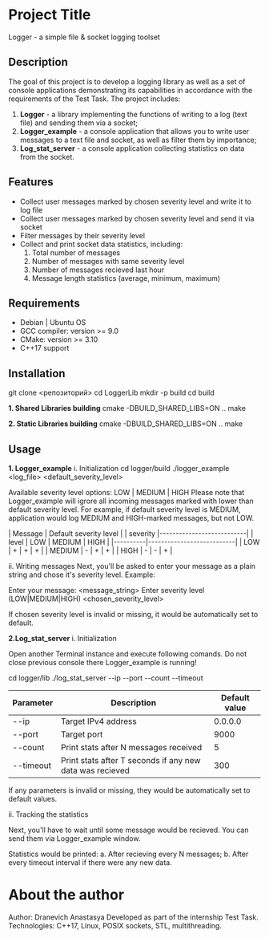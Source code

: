 # Project Title
Logger - a simple file & socket logging toolset

## Description
The goal of this project is to develop a logging library as well as a set of console applications demonstrating its capabilities in accordance with the requirements of the Test Task. The project includes:

1. **Logger** - a library implementing the functions of writing to a log (text file) and sending them via a socket;
2. **Logger_example** - a console application that allows you to write user messages to a text file and socket, as well as filter them by importance;
3. **Log_stat_server** - a console application collecting statistics on data from the socket.

## Features
- Collect user messages marked by chosen severity level and write it to log file
- Collect user messages marked by chosen severity level and send it via socket
- Filter messages by their severity level
- Collect and print socket data statistics, including:
  1. Total number of messages
  2. Number of messages with same severity level
  3. Number of messages recieved last hour
  4. Message length statistics (average, minimum, maximum)

## Requirements

- Debian | Ubuntu OS
- GCC compiler: version >= 9.0
- CMake: version >= 3.10
- C++17 support


## Installation
git clone <репозиторий>
cd LoggerLib
mkdir -p build
cd build

**1. Shared Libraries building**
cmake -DBUILD_SHARED_LIBS=ON ..
make

**2. Static Libraries building**
cmake -DBUILD_SHARED_LIBS=ON ..
make

## Usage
**1. Logger_example**
i.  Initialization
cd logger/build
./logger_example <log_file> <default_severity_level>

Available severity level options: LOW | MEDIUM | HIGH
Please note that Logger_example will igrore all incoming messages marked with lower than default severity level. 
For example, if default severity level is MEDIUM, application would log MEDIUM and HIGH-marked messages, but not LOW.

| Message  |   Default severity level  |
| severity |---------------------------|
|  level   |  LOW  |  MEDIUM  |  HIGH  |
|----------|---------------------------|
|   LOW    |   +   |    +     |   +    |
|  MEDIUM  |   -   |    +     |   +    |
|   HIGH   |   -   |    -     |   +    |

ii. Writing messages
Next, you'll be asked to enter your message as a plain string and chose it's severity level.
Example:

Enter your message:
<message_string>
Enter severity level (LOW|MEDIUM|HIGH)
<chosen_severity_level>

If chosen severity level is invalid or missing, it would be automatically set to default.

**2.Log_stat_server**
i.  Initialization

Open another Terminal instance and execute following comands. Do not close previous console there Logger_example is running!

cd logger/lib
./log_stat_server --ip <ip> --port <port> --count <N> --timeout <T>

|  Parameter |                         Description                      | Default value |
|------------|----------------------------------------------------------|---------------|
|    --ip    |                     Target IPv4 address                  |   0.0.0.0     |
|   --port   |                         Target port                      |     9000      |
|  --count   |            Print stats after N messages received         |       5       |
| --timeout  | Print stats after T seconds if any new data was recieved |      300      |

If any parameters is invalid or missing, they would be automatically set to default values.

ii. Tracking the statistics

Next, you'll have to wait until some message would be recieved. You can send them via Logger_example window.

Statistics would be printed:
a. After recieving every N messages;
b. After every timeout interval if there were any new data.

# About the author
Author: Dranevich Anastasya
Developed as part of the internship Test Task.
Technologies: C++17, Linux, POSIX sockets, STL, multithreading.
